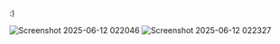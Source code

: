 :)

![Screenshot 2025-06-12 022046](https://github.com/user-attachments/assets/857d2e34-c997-4be2-a754-500894a8d2c5)
![Screenshot 2025-06-12 022327](https://github.com/user-attachments/assets/8ec86b98-8c45-4625-a37f-0fdb37246c80)
